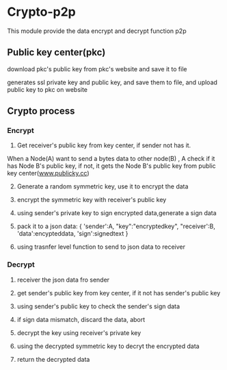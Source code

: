 # Crypto-p2p
This module provide the data encrypt and decrypt function p2p

## Public key center(pkc)

download pkc's public key from pkc's  website and save it to file

generates ssl private key and public key, and save them to file, and upload public key to pkc on website

## Crypto process

### Encrypt

1. Get receiver's public key from key center, if sender not has it.

When a Node(A) want to send a bytes data to other node(B) , A check if it has Node B's public key, if not, it gets the Node B's public key from public key center(www.publicky.cc)

2. Generate a random symmetric key, use it to encrypt the data

3. encrypt the symmetric key with receiver's public key

4. using sender's private key to sign encrypted data,generate a sign data

5. pack it to a json data:
{
	'sender':A,
	"key":"encryptedkey",
	"receiver':B,
	'data':encypteddata,
	'sign':signedtext
} 

6. using trasnfer level function to send to json data to receiver

### Decrypt

1. receiver the json data fro sender

2. get sender's public key from key center, if it not has sender's public key

3. using sender's public key to check the sender's sign data

4. if sign data mismatch, discard the data, abort

5. decrypt the key using receiver's private key

6. using the decrypted  symmetric key to decryt the encrypted data

7. return the decrypted data


